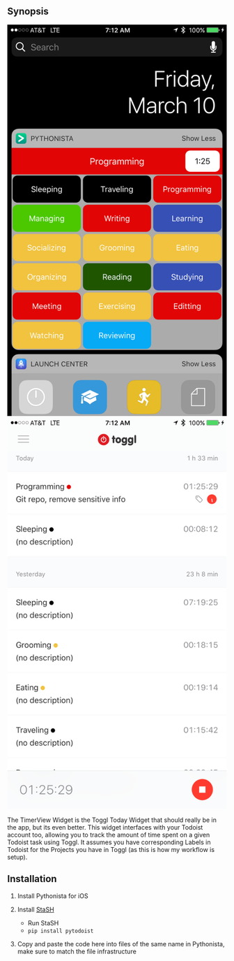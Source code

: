 ## Synopsis

![Widget](Images/widget.png?raw=true)
![TogglApp](Images/togglapp.png?raw=true)

The TimerView Widget is the Toggl Today Widget that should really be in the app, but its even better. This widget interfaces with your Todoist account too, allowing you to track the amount of time spent on a given Todoist task using Toggl. It assumes you have corresponding Labels in Todoist for the Projects you have in Toggl (as this is how my workflow is setup).

## Installation

1. Install Pythonista for iOS

2. Install [StaSH](https://github.com/ywangd/stash)
	* Run StaSH
	* `pip install pytodoist`

3. Copy and paste the code here into files of the same name in Pythonista, make sure to match the file infrastructure
	
